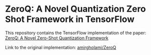 # ZeroQ: A Novel Quantization Zero Shot Framework in TensorFlow

This repository contains the TensorFlow implementation of the paper: [ZeroQ: A Novel Zero-Shot Quantization Framework](https://arxiv.org/abs/2001.00281)

Link to the original implementation: [amirgholami/ZeroQ](https://github.com/amirgholami/ZeroQ)

